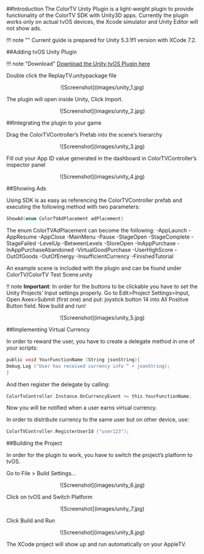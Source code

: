##Introduction
The ColorTV Unity Plugin is a light-weight plugin to provide functionality of the ColorTV SDK with Unity3D apps. Currently the plugin works only on actual tvOS devices, the Xcode simulator and Unity Editor will not show ads.

!!! note ""
    Current guide is prepared for Unity 5.3.1f1 version with XCode 7.2.
  
##Adding tvOS Unity Plugin

!!! note "Download"
    [Download the Unity tvOS Plugin here](https://www.dropbox.com/s/yj1j7699wb4nnjg/ColorTV.unitypackage?dl=0)
    
Double click the ReplayTV.unitypackage file

<center>![Screenshot](images/unity_1.jpg)</center>

The plugin will open inside Unity, Click Import.

<center>![Screenshot](images/unity_2.jpg)</center>

##Integrating the plugin to your game

Drag the ColorTVController’s Prefab into the scene’s hierarchy

<center>![Screenshot](images/unity_3.jpg)</center>

Fill out your App ID value generated in the dashboard in ColorTVController’s inspector panel

<center>![Screenshot](images/unity_4.jpg)</center>

##Showing Ads

Using SDK is as easy as referencing the ColorTVController prefab and executing the following method with two parameters:

```objective-c
ShowAd(enum ColorTVAdPlacement adPlacement)
```

The enum ColorTVAdPlacement can become the following:
-AppLaunch
-AppResume
-AppClose
-MainMenu
-Pause
-StageOpen
-StageComplete
-StageFailed
-LevelUp
-BetweenLevels
-StoreOpen
-InAppPurchase
-InAppPurchaseAbandoned
-VirtualGoodPurchase
-UserHighScore
-OutOfGoods
-OutOfEnergy
-InsufficientCurrency
-FinishedTutorial

An example scene is included with the plugin and can be found under ColorTV/ColorTV Test Scene.unity

!! note 
**Important**: In order for the buttons to be clickable you have to set the Unity Projects’ Input settings properly. Go to Edit>Project Settings>Input, Open Axes>Submit (first one) and put: joystick button 14 into All Positive Button field. Now build and run!

<center>![Screenshot](images/unity_5.jpg)</center>

##Implementing Virtual Currency

In order to reward the user, you have to create a delegate method in one of your scripts: 

```objective-c
public void YourFunctionName (String jsonString){
Debug.Log ("User has received currency info “ + jsonString);
}
```

And then register the delegate by calling:

```objective-c
ColorTvController.Instance.OnCurrencyEvent += this.YourFunctionName;
```

Now you will be notified when a user earns virtual currency.

In order to distribute currency to the same user but on other device, use:

```objective-c
ColorTVController.RegisterUserId ("user123");
```

##Building the Project

In order for the plugin to work, you have to switch the project’s platform to tvOS.

Go to File > Build Settings...

<center>![Screenshot](images/unity_6.jpg)</center>

Click on tvOS and Switch Platform

<center>![Screenshot](images/unity_7.jpg)</center>

Click Build and Run

<center>![Screenshot](images/unity_8.jpg)</center>

The XCode project will show up and run automatically on your AppleTV.

